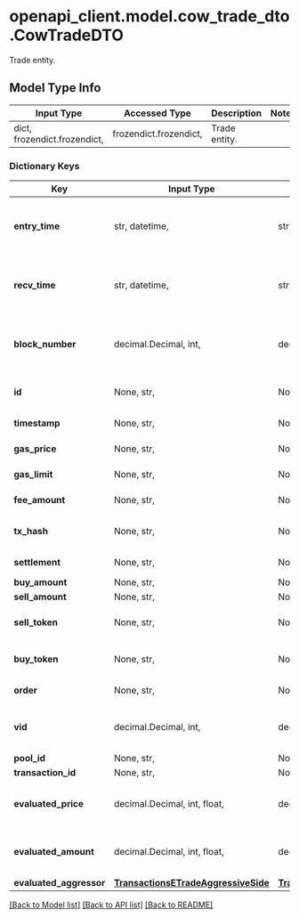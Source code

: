 # openapi_client.model.cow_trade_dto.CowTradeDTO

Trade entity.

## Model Type Info
Input Type | Accessed Type | Description | Notes
------------ | ------------- | ------------- | -------------
dict, frozendict.frozendict,  | frozendict.frozendict,  | Trade entity. | 

### Dictionary Keys
Key | Input Type | Accessed Type | Description | Notes
------------ | ------------- | ------------- | ------------- | -------------
**entry_time** | str, datetime,  | str,  |  | [optional] value must conform to RFC-3339 date-time
**recv_time** | str, datetime,  | str,  |  | [optional] value must conform to RFC-3339 date-time
**block_number** | decimal.Decimal, int,  | decimal.Decimal,  | Number of block in which entity was recorded. | [optional] value must be a 64 bit integer
**id** | None, str,  | NoneClass, str,  | Identifier, format: &lt;order id&gt;|&lt;transaction hash&gt;|&lt;event index&gt;. | [optional] 
**timestamp** | None, str,  | NoneClass, str,  | Block&#x27;s timestamp. | [optional] 
**gas_price** | None, str,  | NoneClass, str,  | Transaction&#x27;s gas price. | [optional] 
**gas_limit** | None, str,  | NoneClass, str,  | Transaction&#x27;s gas limit. | [optional] 
**fee_amount** | None, str,  | NoneClass, str,  | Trade&#x27;s fee amount. | [optional] 
**tx_hash** | None, str,  | NoneClass, str,  | Trade event transaction hash. | [optional] 
**settlement** | None, str,  | NoneClass, str,  | Reference to settlement. | [optional] 
**buy_amount** | None, str,  | NoneClass, str,  | Buy amount. | [optional] 
**sell_amount** | None, str,  | NoneClass, str,  | Sell amount. | [optional] 
**sell_token** | None, str,  | NoneClass, str,  | Address of token that is sold. | [optional] 
**buy_token** | None, str,  | NoneClass, str,  | Address of token that is bought. | [optional] 
**order** | None, str,  | NoneClass, str,  | Reference to order. | [optional] 
**vid** | decimal.Decimal, int,  | decimal.Decimal,  |  | [optional] value must be a 64 bit integer
**pool_id** | None, str,  | NoneClass, str,  |  | [optional] 
**transaction_id** | None, str,  | NoneClass, str,  |  | [optional] 
**evaluated_price** | decimal.Decimal, int, float,  | decimal.Decimal,  |  | [optional] value must be a 64 bit float
**evaluated_amount** | decimal.Decimal, int, float,  | decimal.Decimal,  |  | [optional] value must be a 64 bit float
**evaluated_aggressor** | [**TransactionsETradeAggressiveSide**](TransactionsETradeAggressiveSide.md) | [**TransactionsETradeAggressiveSide**](TransactionsETradeAggressiveSide.md) |  | [optional] 

[[Back to Model list]](../../README.md#documentation-for-models) [[Back to API list]](../../README.md#documentation-for-api-endpoints) [[Back to README]](../../README.md)

